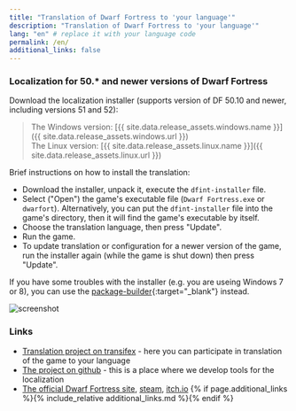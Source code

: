 ```yaml
---
title: "Translation of Dwarf Fortress to 'your language'"
description: "Translation of Dwarf Fortress to 'your language'"
lang: "en" # replace it with your language code
permalink: /en/
additional_links: false
---
```


### Localization for 50.* and newer versions of Dwarf Fortress

Download the localization installer (supports version of DF 50.10 and newer, including versions 51 and 52):

> The Windows version:
> [{{ site.data.release_assets.windows.name }}]({{ site.data.release_assets.windows.url }})  
> The Linux version:
> [{{ site.data.release_assets.linux.name }}]({{ site.data.release_assets.linux.url }})

Brief instructions on how to install the translation:

- Download the installer, unpack it, execute the `dfint-installer` file.
- Select ("Open") the game's executable file (`Dwarf Fortress.exe` or `dwarfort`). Alternatively, you can put the `dfint-installer` file into the game's directory, then it will find the game's executable by itself.
- Choose the translation language, then press "Update".
- Run the game.
- To update translation or configuration for a newer version of the game, run the installer again (while the game is shut down) then press "Update".

If you have some troubles with the installer (e.g. you are useing Windows 7 or 8), you can use the [package-builder](https://dfint-package-build.streamlit.app){:target="_blank"} instead.

![screenshot](screenshot.png)

### Links

- [Translation project on transifex](https://app.transifex.com/dwarf-fortress-translation/dwarf-fortress-steam) - here you can participate in translation of the game to your language
- [The project on github](https://github.com/dfint) - this is a place where we develop tools for the localization
- [The official Dwarf Fortress site](https://bay12games.com/dwarves/), [steam](https://store.steampowered.com/app/975370/Dwarf_Fortress/), [itch.io](https://kitfoxgames.itch.io/dwarf-fortress)
{% if page.additional_links %}{% include_relative additional_links.md %}{% endif %}
